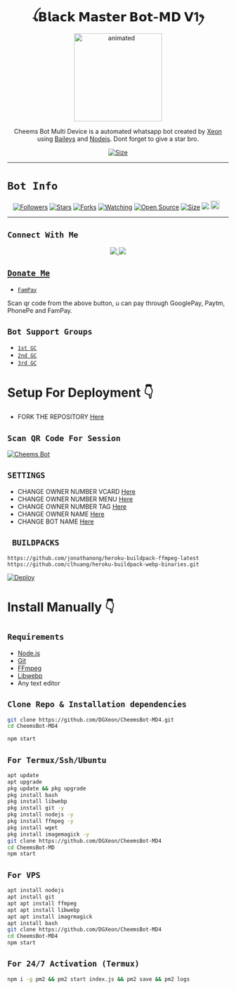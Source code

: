 

<h1 align="center">ꪶ𝗕𝗹𝗮𝗰𝗸 𝗠𝗮𝘀𝘁𝗲𝗿 𝗕𝗼𝘁-𝗠𝗗 𝗩1ꫂ<br></h1>
<p align="center">
<img src="https://blogger.googleusercontent.com/img/a/AVvXsEhkJiCxJxl3t0vkEFqu3kCVgzofaentBoC3eMjesj0OMKOwMZeqj_1AXRTTU5oDpor2BR4ss_tjhBMLTYs2lmrjSIbRAMZ8mHQH5CPMizvy-B4Pr3A2GMT7Fd_itQxuhoyqMkqU-QlbsuNALSAqbgZJCLQ3uDE19wf4jKFPbcVnmSwcXHe3QVzo-Vmx=s431" alt="animated" width="200" height="200" />
</p>

<p align="center">
Cheems Bot Multi Device is a automated whatsapp bot created by <a href="https://github.com/DGXeon" target="_blank">Xeon</a> using <a href="https://github.com/adiwajshing/Baileys" target="_blank">Baileys</a> and <a href="https://github.com/nodejs" target="_blank">Nodejs</a>. Dont forget to give a star bro.
</p>

<p align="center">
<a href="https://youtu.be/WiIqCdiDjFo"><img title="Size" src="https://img.shields.io/badge/Tutorial-Video-green"></a>
</p>

------

# ```Bot Info```
<p align="center">
<a href="https://github.com/DGXeon/followers"><img title="Followers" src="https://img.shields.io/github/followers/DGXeon?color=red&style=flat-square"></a>
<a href="https://github.com/DGXeon/CheemsBot-MD4/stargazers/"><img title="Stars" src="https://img.shields.io/github/stars/DGXeon/CheemsBot-MD4?color=blue&style=flat-square"></a>
<a href="https://github.com/DGXeon/CheemsBot-MD4/network/members"><img title="Forks" src="https://img.shields.io/github/forks/DGXeon/CheemsBot-MD4?color=red&style=flat-square"></a>
<a href="https://github.com/DGXeon/CheemsBot-MD4/watchers"><img title="Watching" src="https://img.shields.io/github/watchers/DGXeon/CheemsBot-MD4?label=Watchers&color=blue&style=flat-square"></a>
<a href="https://github.com/DGXeon/CheemsBot-MD4"><img title="Open Source" src="https://img.shields.io/badge/Author-Xeon%20Bot%20Inc.-red?v=103"></a>
<a href="https://github.com/DGXeon/CheemsBot-MD4/"><img title="Size" src="https://img.shields.io/github/repo-size/DGXeon/CheemsBot-MD4?style=flat-square&color=green"></a>
<a href="https://hits.seeyoufarm.com"><img src="https://hits.seeyoufarm.com/api/count/incr/badge.svg?url=https%3A%2F%2Fgithub.com%2FDGXeon%2FCheemsBot-MD4&count_bg=%2379C83D&title_bg=%23555555&icon=probot.svg&icon_color=%2300FF6D&title=hits&edge_flat=false"/></a>
<a href="https://github.com/DGXeon/CheemsBot-MD4/graphs/commit-activity"><img height="20" src="https://img.shields.io/badge/Maintained%3F-yes-green.svg"></a>&nbsp;&nbsp;
</p>
<p align='center'>
    </p>

-------

## ```Connect With Me```
<p align="center">
<a href="https://wa.me/94761676948"><img src="https://img.shields.io/badge/Contact Xeon-25D366?style=for-the-badge&logo=whatsapp&logoColor=white" />
<a href="https://chat.whatsapp.com/LYwmT37r1JoKqua117Pkax"><img src="https://img.shields.io/badge/Join Official GC-25D366?style=for-the-badge&logo=whatsapp&logoColor=white" />
</p>

## ```Donate Me```

- [`FamPay`](https://telegra.ph/file/8737b098fd5702daeb7e0.jpg)

<p align="left">
Scan qr code from the above button, u can pay through GooglePay, Paytm, PhonePe and FamPay.
</p>

## ```Bot Support Groups```

- [`1st GC`](https://chat.whatsapp.com/HYj9wu5Jrv6CROxyeQbHoS)
- [`2nd GC`](https://chat.whatsapp.com/LS1Xx3fSqg7FpSYSjKWhL5)
- [`3rd GC`](https://chat.whatsapp.com/EcycNbJFCVT5ZsG9xIGkqd)

# Setup For Deployment 👇

- FORK THE REPOSITORY [Here](https://github.com/DGXeon/CheemsBot-MD4/fork)

## `Scan QR Code For Session`
[![Cheems Bot](https://repl.it/badge/github/quiec/whatsasena)](https://replit.com/@DGXeon/Cheems-Bot-Multi-Device-Qr-Code-Generator?output%20only=1&lite=1#index.js)

## `SETTINGS`

- CHANGE OWNER NUMBER VCARD [Here](https://github.com/DGXeon/CheemsBot-MD4/blob/master/settings.js#L58)
- CHANGE OWNER NUMBER MENU [Here](https://github.com/DGXeon/CheemsBot-MD4/blob/master/settings.js#L65)
- CHANGE OWNER NUMBER TAG [Here](https://github.com/DGXeon/CheemsBot-MD4/blob/master/settings.js#L66)
- CHANGE OWNER NAME [Here](https://github.com/DGXeon/CheemsBot-MD4/blob/master/settings.js#L59)
- CHANGE BOT NAME [Here](https://github.com/DGXeon/CheemsBot-MD4/blob/master/settings.js#L67)

## ` BUILDPACKS`

```
https://github.com/jonathanong/heroku-buildpack-ffmpeg-latest
https://github.com/clhuang/heroku-buildpack-webp-binaries.git
```

[![Deploy](https://www.herokucdn.com/deploy/button.svg)](https://heroku.com/deploy?template=https://github.com/DGXeon/CheemsBot-MD4/)

# Install Manually 👇
## `Requirements`
* [Node.js](https://nodejs.org/en/)
* [Git](https://git-scm.com/downloads)
* [FFmpeg](https://github.com/BtbN/FFmpeg-Builds/releases/download/autobuild-2020-12-08-13-03/ffmpeg-n4.3.1-26-gca55240b8c-win64-gpl-4.3.zip)
* [Libwebp](https://developers.google.com/speed/webp/download)
* Any text editor
## `Clone Repo & Installation dependencies`
```bash
git clone https://github.com/DGXeon/CheemsBot-MD4.git
cd CheemsBot-MD4

npm start
```
## `For Termux/Ssh/Ubuntu`
```bash
apt update
apt upgrade
pkg update && pkg upgrade
pkg install bash
pkg install libwebp
pkg install git -y
pkg install nodejs -y 
pkg install ffmpeg -y 
pkg install wget
pkg install imagemagick -y
git clone https://github.com/DGXeon/CheemsBot-MD4
cd CheemsBot-MD
npm start
```
## `For VPS`
```bash
apt install nodejs 
apt install git 
apt apt install ffmpeg 
apt apt install libwebp 
apt apt install imagrmagick
apt install bash
git clone https://github.com/DGXeon/CheemsBot-MD4
cd CheemsBot-MD4
npm start
```
## `For 24/7 Activation (Termux)`
```bash
npm i -g pm2 && pm2 start index.js && pm2 save && pm2 logs
```
